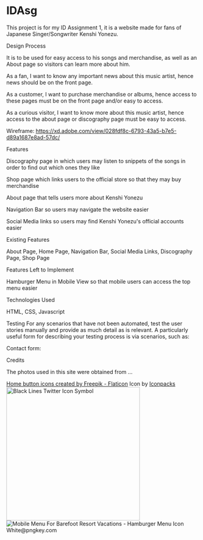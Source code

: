 # IDAsg

This project is for my ID Assignment 1, it is a website made for fans of Japanese Singer/Songwriter Kenshi Yonezu.

Design Process

It is to be used for easy access to his songs and merchandise, as well as an About page so visitors can learn more about him.

As a fan, I want to know any important news about this music artist, hence news should be on the front page.

As a customer, I want to purchase merchandise or albums, hence access to these pages must be on the front page and/or easy to access.

As a curious visitor, I want to know more about this music artist, hence access to the about page or discography page must be easy to access.

Wireframe:
https://xd.adobe.com/view/028fdf8c-6793-43a5-b7e5-d89a1687e8ad-57dc/

Features

Discography page in which users may listen to snippets of the songs in order to find out which ones they like

Shop page which links users to the official store so that they may buy merchandise

About page that tells users more about Kenshi Yonezu

Navigation Bar so users may navigate the website easier

Social Media links so users may find Kenshi Yonezu's official accounts easier

Existing Features

About Page, Home Page, Navigation Bar, Social Media Links, Discography Page, Shop Page

Features Left to Implement

Hamburger Menu in Mobile View so that mobile users can access the top menu easier

Technologies Used

HTML, CSS, Javascript

Testing
For any scenarios that have not been automated, test the user stories manually and provide as much detail as is relevant. A particularly useful form for describing your testing process is via scenarios, such as:

Contact form:

Credits

The photos used in this site were obtained from ...

<a href="https://www.flaticon.com/free-icons/home-button" title="home button icons">Home button icons created by Freepik - Flaticon</a>
Icon by <a href='https://iconpacks.net/?utm_source=link-attribution&utm_content=3497'>Iconpacks</a>
<a href="https://www.freeiconspng.com/img/47486" title="Image from freeiconspng.com"><img src="https://www.freeiconspng.com/uploads/black-lines-twitter-icon-symbol-18.png" width="350" alt="Black Lines Twitter Icon Symbol" /></a>
<img src="https://www.pngkey.com/png/detail/332-3321462_mobile-menu-for-barefoot-resort-vacations-hamburger-menu.png" alt="Mobile Menu For Barefoot Resort Vacations - Hamburger Menu Icon White@pngkey.com">
